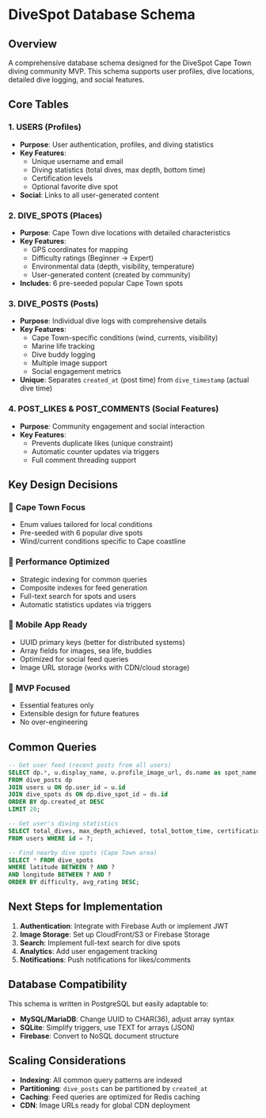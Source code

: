 # DiveSpot Database Schema

## Overview
A comprehensive database schema designed for the DiveSpot Cape Town diving community MVP. This schema supports user profiles, dive locations, detailed dive logging, and social features.

## Core Tables

### 1. **USERS** (Profiles)
- **Purpose**: User authentication, profiles, and diving statistics
- **Key Features**:
  - Unique username and email
  - Diving statistics (total dives, max depth, bottom time)
  - Certification levels
  - Optional favorite dive spot
- **Social**: Links to all user-generated content

### 2. **DIVE_SPOTS** (Places)
- **Purpose**: Cape Town dive locations with detailed characteristics
- **Key Features**:
  - GPS coordinates for mapping
  - Difficulty ratings (Beginner → Expert)
  - Environmental data (depth, visibility, temperature)
  - User-generated content (created by community)
- **Includes**: 6 pre-seeded popular Cape Town spots

### 3. **DIVE_POSTS** (Posts)
- **Purpose**: Individual dive logs with comprehensive details
- **Key Features**:
  - Cape Town-specific conditions (wind, currents, visibility)
  - Marine life tracking
  - Dive buddy logging
  - Multiple image support
  - Social engagement metrics
- **Unique**: Separates `created_at` (post time) from `dive_timestamp` (actual dive time)

### 4. **POST_LIKES** & **POST_COMMENTS** (Social Features)
- **Purpose**: Community engagement and social interaction
- **Key Features**:
  - Prevents duplicate likes (unique constraint)
  - Automatic counter updates via triggers
  - Full comment threading support

## Key Design Decisions

### 🎯 **Cape Town Focus**
- Enum values tailored for local conditions
- Pre-seeded with 6 popular dive spots
- Wind/current conditions specific to Cape coastline

### 🚀 **Performance Optimized**
- Strategic indexing for common queries
- Composite indexes for feed generation
- Full-text search for spots and users
- Automatic statistics updates via triggers

### 📱 **Mobile App Ready**
- UUID primary keys (better for distributed systems)
- Array fields for images, sea life, buddies
- Optimized for social feed queries
- Image URL storage (works with CDN/cloud storage)

### 🔧 **MVP Focused**
- Essential features only
- Extensible design for future features
- No over-engineering

## Common Queries

```sql
-- Get user feed (recent posts from all users)
SELECT dp.*, u.display_name, u.profile_image_url, ds.name as spot_name
FROM dive_posts dp
JOIN users u ON dp.user_id = u.id
JOIN dive_spots ds ON dp.dive_spot_id = ds.id
ORDER BY dp.created_at DESC
LIMIT 20;

-- Get user's diving statistics
SELECT total_dives, max_depth_achieved, total_bottom_time, certification_level
FROM users WHERE id = ?;

-- Find nearby dive spots (Cape Town area)
SELECT * FROM dive_spots
WHERE latitude BETWEEN ? AND ? 
AND longitude BETWEEN ? AND ?
ORDER BY difficulty, avg_rating DESC;
```

## Next Steps for Implementation

1. **Authentication**: Integrate with Firebase Auth or implement JWT
2. **Image Storage**: Set up CloudFront/S3 or Firebase Storage
3. **Search**: Implement full-text search for dive spots
4. **Analytics**: Add user engagement tracking
5. **Notifications**: Push notifications for likes/comments

## Database Compatibility

This schema is written in PostgreSQL but easily adaptable to:
- **MySQL/MariaDB**: Change UUID to CHAR(36), adjust array syntax
- **SQLite**: Simplify triggers, use TEXT for arrays (JSON)
- **Firebase**: Convert to NoSQL document structure

## Scaling Considerations

- **Indexing**: All common query patterns are indexed
- **Partitioning**: `dive_posts` can be partitioned by `created_at`
- **Caching**: Feed queries are optimized for Redis caching
- **CDN**: Image URLs ready for global CDN deployment
